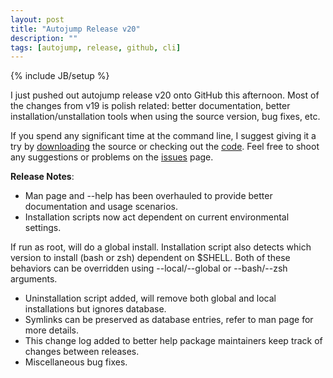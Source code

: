 ```yaml
---
layout: post
title: "Autojump Release v20"
description: ""
tags: [autojump, release, github, cli]
---
```

{% include JB/setup %}

I just pushed out autojump release v20 onto GitHub this afternoon. Most of the changes from v19 is polish related: better documentation, better installation/unstallation tools when using the source version, bug fixes, etc.

If you spend any significant time at the command line, I suggest giving it a try by [downloading](https://github.com/joelthelion/autojump/downloads) the source or checking out the [code](https://github.com/joelthelion/autojump). Feel free to shoot any suggestions or problems on the [issues](https://github.com/joelthelion/autojump/issues) page.

**Release Notes**:

- Man page and --help has been overhauled to provide better documentation and usage scenarios.
- Installation scripts now act dependent on current environmental settings.

If run as root, will do a global install. Installation script also detects which version to install (bash or zsh) dependent on $SHELL.  Both of these behaviors can be overridden using --local/--global or --bash/--zsh arguments.

- Uninstallation script added, will remove both global and local installations but ignores database.
- Symlinks can be preserved as database entries, refer to man page for more details.
- This change log added to better help package maintainers keep track of changes between releases.
- Miscellaneous bug fixes.
